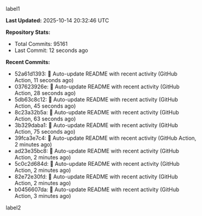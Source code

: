 
label1 
<!-- ACTIVITY_START -->
**Last Updated:** 2025-10-14 20:32:46 UTC

**Repository Stats:**
- Total Commits: 95161
- Last Commit: 12 seconds ago

**Recent Commits:**
- 52a61d1393: 🤖 Auto-update README with recent activity (GitHub Action, 11 seconds ago)
- 037623926e: 🤖 Auto-update README with recent activity (GitHub Action, 28 seconds ago)
- 5db63c8c12: 🤖 Auto-update README with recent activity (GitHub Action, 45 seconds ago)
- 8c23a32b5a: 🤖 Auto-update README with recent activity (GitHub Action, 63 seconds ago)
- 3b329daba1: 🤖 Auto-update README with recent activity (GitHub Action, 75 seconds ago)
- 39fca3e7c4: 🤖 Auto-update README with recent activity (GitHub Action, 2 minutes ago)
- ad23e35bc8: 🤖 Auto-update README with recent activity (GitHub Action, 2 minutes ago)
- 5c0c2d684d: 🤖 Auto-update README with recent activity (GitHub Action, 2 minutes ago)
- 82e72e30fd: 🤖 Auto-update README with recent activity (GitHub Action, 2 minutes ago)
- b0456607da: 🤖 Auto-update README with recent activity (GitHub Action, 3 minutes ago)
<!-- ACTIVITY_END -->

label2
